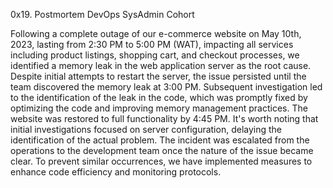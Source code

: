 0x19. Postmortem DevOps SysAdmin Cohort 

Following a complete outage of our e-commerce website on May 10th, 2023, lasting from 2:30 PM to 5:00 PM (WAT), impacting all services including product listings, shopping cart,
and checkout processes, we identified a memory leak in the web application server as the root cause. Despite initial attempts to restart the server, the issue persisted until the
team discovered the memory leak at 3:00 PM. Subsequent investigation led to the identification of the leak in the code, which was promptly fixed by optimizing the code and improving
memory management practices. The website was restored to full functionality by 4:45 PM. It's worth noting that initial investigations focused on server configuration, delaying the 
identification of the actual problem. The incident was escalated from the operations to the development team once the nature of the issue became clear. To prevent similar occurrences,
we have implemented measures to enhance code efficiency and monitoring protocols.
